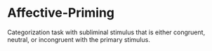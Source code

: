 # Affective-Priming
Categorization task with subliminal stimulus that is either congruent, neutral, or incongruent with the primary stimulus.
